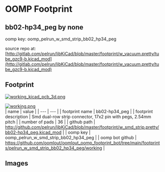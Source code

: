 # OOMP Footprint  
## bb02-hp34_peg  by none  
  
oomp key: oomp_pelrun_w_smd_strip_bb02_hp34_peg  
  
source repo at: [http://gitlab.com/pelrun/libKiCad/blob/master/footprint/w_vacuum.pretty/tube_gzc9-b.kicad_mod](http://gitlab.com/pelrun/libKiCad/blob/master/footprint/w_vacuum.pretty/tube_gzc9-b.kicad_mod)  
## Footprint  
  
[![working_kicad_pcb_3d.png](working_kicad_pcb_3d_600.png)](working_kicad_pcb_3d.png)  
  
[![working.png](working_600.png)](working.png)  
| name | value | 
| --- | --- | 
| footprint name | bb02-hp34_peg | 
| footprint description | Smd dual-row strip connector, 17x2 pin with pegs, 2.54mm pitch | 
| number of pads | 36 | 
| github path | http://github.com/pelrun/libKiCad/blob/master/footprint/w_smd_strip.pretty/bb02-hp34_peg.kicad_mod | 
| oomp key | oomp_pelrun_w_smd_strip_bb02_hp34_peg | 
| oomp bot github | https://github.com/oomlout/oomlout_oomp_footprint_bot/tree/main/footprints/pelrun_w_smd_strip_bb02_hp34_peg/working | 
## Images  
